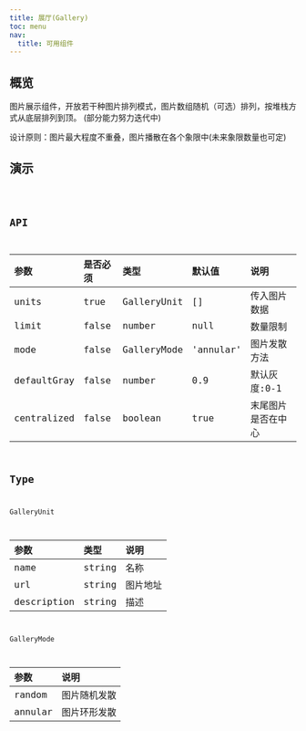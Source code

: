 ```yaml
---
title: 展厅(Gallery)
toc: menu
nav:
  title: 可用组件
---
```


## 概览

图片展示组件，开放若干种图片排列模式，图片数组随机（可选）排列，按堆栈方式从底层排列到顶。
(部分能力努力迭代中)

设计原则：图片最大程度不重叠，图片播散在各个象限中(未来象限数量也可定)

## 演示

<code src="@/components/maintaining/gallery/demo/demo.tsx" />

## API

| 参数        | 是否必须 | 类型        | 默认值    | 说明               |
| :---------- | :------- | :---------- | :-------- | :----------------- |
| units       | true     | GalleryUnit | []        | 传入图片数据       |
| limit       | false    | number      | null      | 数量限制           |
| mode        | false    | GalleryMode | 'annular' | 图片发散方法       |
| defaultGray | false    | number      | 0.9       | 默认灰度:0-1       |
| centralized | false    | boolean     | true      | 末尾图片是否在中心 |

## Type

GalleryUnit

| 参数        | 类型   | 说明     |
| :---------- | :----- | :------- |
| name        | string | 名称     |
| url         | string | 图片地址 |
| description | string | 描述     |

GalleryMode

| 参数    | 说明         |
| :------ | :----------- |
| random  | 图片随机发散 |
| annular | 图片环形发散 |
